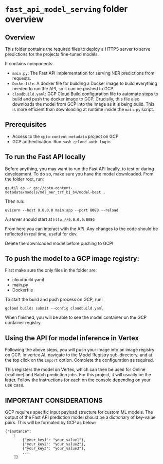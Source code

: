 # `fast_api_model_serving` folder overview

## Overview

This folder contains the required files to deploy a HTTPS server to serve predictions for the projects fine-tuned
models.

It contains components:
- `main.py`: The Fast API implementation for serving NER predictions from requests.
- `Dockerfile`: A docker file for building a Docker image to build everything needed to run the API, so it
  can be pushed to GCP.
- `cloudbuild.yaml`: GCP Cloud Build configuration file to automate steps to build and push the docker image to
  GCP. Crucially, this file also downloads the model from GCP into the image as it is being build. This is more
  efficient than downloading at runtime inside the `main.py` script.

## Prerequisites
- Access to the `cpto-content-metadata` project on GCP
- GCP authentication. Run
  ```bash gcloud auth login```

## To run the Fast API locally
Before anything, you may want to run the Fast API locally, to test or during development.
To do so, make sure you have the model downloaded.
From the folder root, run:

```shell
gsutil cp -r gs://cpto-content-metadata/models/mdl_ner_trf_b1_b4/model-best .
```

Then run:

```shell
uvicorn --host 0.0.0.0 main:app --port 8080 --reload
```

A server should start at `http://0.0.0.0:8080`

From here you can interact with the API. Any changes to the code should be reflected in real time, useful for dev.

Delete the downloaded model before pushing to GCP!

## To push the model to a GCP image registry:

First make sure the only files in the folder are:
- cloudbuild.yaml
- main.py
- Dockerfile

To start the build and push process on GCP, run:
```shell
gcloud builds submit --config cloudbuild.yaml
```

When finished, you will be able to see the model container on the GCP container registry.

## Using the API for model inference in Vertex

Following the above steps, you will push your image into an image registry on GCP.
In vertex AI, navigate to the Model Registry sub-directory, and at the top click on the `Import` option.
Complete the configuration as required.

This registers the model on Vertex, which can then be used for Online (realtime) and Batch prediction jobs.
For this project, it will usually be the latter.
Follow the instructions for each on the console depending on your use case.

## IMPORTANT CONSIDERATIONS

GCP requires specific input payload structure for custom ML models.
The output of the Fast API prediction model should be a dictionary of key-value pairs.
This will be formated by GCP as below:
```
{"instance":
    [
        {"your_key1": "your_value1"},
        {"your_key2": "your_value2"},
        {"your_key3": "your_value3"},
        ...
    ]}
```
